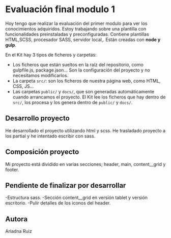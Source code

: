 # Evaluación final modulo 1

Hoy tengo que realizar la evaluación del primer modulo para ver los conocimientos adquiridos.
Estoy trabajando sobre una plantilla con funcionalidades preinstaladas y preconfiguradas. Contiene plantillas HTML,SCSS, procesador SASS, servidor local,. Están creadas con **node y gulp**.

En el Kit hay 3 tipos de ficheros y carpetas:

- Los ficheros que están sueltos en la raíz del repositorio, como gulpfile.js, package.json... Son la configuración del proyecto y no necesitamos modificarlos.
- La carpeta `src/`: son los ficheros de nuestra página web, como HTML, CSS, JS...
- Las carpetas `public/` y `docs/`, que son generadas automáticamente cuando arrancamos el proyecto. El Kit lee los ficheros que hay dentro de `src/`, los procesa y los genera dentro de `public/` y `docs/`.

## Desarrollo proyecto

He desarrollado el proyecto utilizando html y scss.
He trasladado proyecto a los partial y he intentado escribir con sass.

## Composición proyecto

Mi proyecto está dividido en varias secciones; header, main, content__grid y footer.

## Pendiente de finalizar por desarrollar

-Estructura sass.
-Sección content__grid en versión tablet y versión escritorio.
-Pulir detalles de los iconos del header.

## Autora

Ariadna Ruiz
